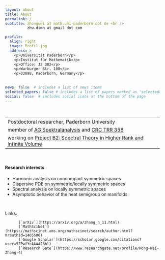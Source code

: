 ```yaml
---
layout: about
title: About
permalink: /
subtitle: zhongwei at math.uni-paderborn dot de <br />
          zhw.dimn at gmail dot com

profile:
  align: right
  image: Profil.jpg
  address: >
    <p>Universität Paderborn</p>
    <p>Institut für Mathematik</p>
    <p>Office: J2 302</p>
    <p>Warburger Str. 100</p>
    <p>33098, Paderborn, Germany</p>
    
    
news: false  # includes a list of news items
selected_papers: false # includes a list of papers marked as "selected={true}"
social: false  # includes social icons at the bottom of the page
---
```


<br>

<table border="0">
 <tr>
    <td> Postdoctoral researcher, Paderborn University</td>
 </tr>
 <tr>
    <td> member of 
          <a href="https://math.uni-paderborn.de/en/ag/research-group-spectral-analysis">AG Spektralanalysis</a>
           and
          <a href="https://trr358.math.uni-bielefeld.de/Pages/aboutUs">CRC TRR 358</a>
    </td>
 </tr>      
 <tr>
    <td> working on 
          <a href="https://trr358.math.uni-bielefeld.de/projects/view/B2">Project B2: Spectral Theory in Higher Rank and Infinite Volume</a>
    </td>
 </tr>
</table>

<br>

#### Research interests

- Harmonic analysis on noncompact symmetric spaces
- Dispersive PDE on symmetric/locally symmetric spaces
- Spectral analysis on locally symmetric spaces
- Asymptotic behavior of the heat semigroup on manifolds


<br>  

Links:
<!-- markdown-link-check-disable -->
          [`arXiv`](https://arxiv.org/a/zhang_h_11.html) 
          [`MathSciNet`](https://mathscinet.ams.org/mathscinet/search/author.html?mrauthid=1405686)
          [`Google Scholar`](https://scholar.google.com/citations?user=5ZPwfYcAAAAJ&hl)
          [`Research Gate`](https://www.researchgate.net/profile/Hong-Wei-Zhang-4)
<!-- markdown-link-check-enable -->
